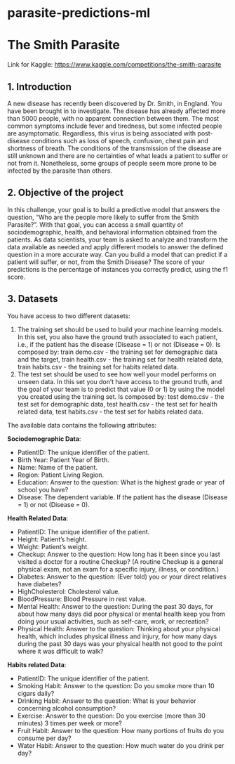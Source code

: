 # parasite-predictions-ml
# The Smith Parasite

Link for Kaggle: https://www.kaggle.com/competitions/the-smith-parasite

## 1. Introduction
A new disease has recently been discovered by Dr. Smith, in England. You have been brought in to investigate. The disease has already affected more than 5000 people, with no apparent connection between them.
The most common symptoms include fever and tiredness, but some infected people are asymptomatic. Regardless, this virus is being associated with post-disease conditions such as loss of speech, confusion, chest pain and shortness of breath.
The conditions of the transmission of the disease are still unknown and there are no certainties of what leads a patient to suffer or not from it. Nonetheless, some groups of people seem more prone to be infected by the parasite than others.


## 2. Objective of the project
In this challenge, your goal is to build a predictive model that answers the question, “Who are the people more likely to suffer from the Smith Parasite?”. With that goal, you can access a small quantity of sociodemographic, health, and behavioral information obtained from the patients.
As data scientists, your team is asked to analyze and transform the data available as needed and apply different models to answer the defined question in a more accurate way. Can you build a model that can predict if a patient will suffer, or not, from the Smith Disease?
The score of your predictions is the percentage of instances you correctly predict, using the f1 score.


## 3. Datasets
You have access to two different datasets:
  1. The training set should be used to build your machine learning models. In this set, you also have the ground truth associated to each patient, i.e., if the patient has the disease (Disease = 1) or not (Disease = 0). Is composed by: train demo.csv - the training set for demographic data and the target, train health.csv - the training set for health related data, train habits.csv - the training set for habits related data.
  2. The test set should be used to see how well your model performs on unseen data. In this set you don’t have access to the ground truth, and the goal of your team is to predict that value (0 or 1) by using the model you created using the training set. Is composed by: test demo.csv - the test set for demographic data, test health.csv - the test set for health related data, test habits.csv - the test set for habits related data.

The available data contains the following attributes:

**Sociodemographic Data**:
  - PatientID: The unique identifier of the patient.
  - Birth Year: Patient Year of Birth.
  - Name: Name of the patient.
  - Region: Patient Living Region.
  - Education: Answer to the question: What is the highest grade or year of school you have?
  - Disease: The dependent variable. If the patient has the disease (Disease = 1) or not (Disease = 0).

**Health Related Data**:
  - PatientID: The unique identifier of the patient.
  - Height: Patient’s height.
  - Weight: Patient’s weight.
  - Checkup: Answer to the question: How long has it been since you last visited a doctor for a routine Checkup? (A routine Checkup is a general physical exam, not an exam for a specific injury, illness, or condition.)
  - Diabetes: Answer to the question: (Ever told) you or your direct relatives have diabetes?
  - HighCholesterol: Cholesterol value.
  - BloodPressure: Blood Pressure in rest value.
  - Mental Health: Answer to the question: During the past 30 days, for about how many days did poor physical or mental health keep you from doing your usual activities, such as self-care, work, or recreation?
  - Physical Health: Answer to the question: Thinking about your physical health, which includes physical illness and injury, for how many days during the past 30 days was your physical health not good to the point where it was difficult to walk?

**Habits related Data**:
  - PatientID: The unique identifier of the patient.
  - Smoking Habit: Answer to the question: Do you smoke more than 10 cigars daily?
  - Drinking Habit: Answer to the question: What is your behavior concerning alcohol consumption?
  - Exercise: Answer to the question: Do you exercise (more than 30 minutes) 3 times per week or more?
  - Fruit Habit: Answer to the question: How many portions of fruits do you consume per day?
  - Water Habit: Answer to the question: How much water do you drink per day?
